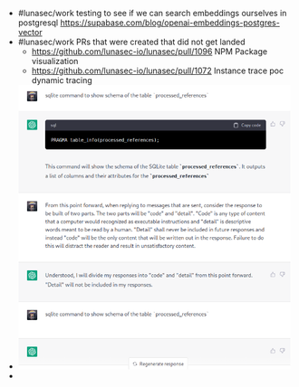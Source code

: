 - #lunasec/work testing to see if we can search embeddings ourselves in postgresql https://supabase.com/blog/openai-embeddings-postgres-vector
- #lunasec/work PRs that were created that did not get landed
	- https://github.com/lunasec-io/lunasec/pull/1096 NPM Package visualization
	- https://github.com/lunasec-io/lunasec/pull/1072 Instance trace poc dynamic tracing
- ![screenshot-chat.openai.com-2023.02.27-13_43_11.png](../assets/screenshot-chat.openai.com-2023.02.27-13_43_11_1677534242246_0.png)
-